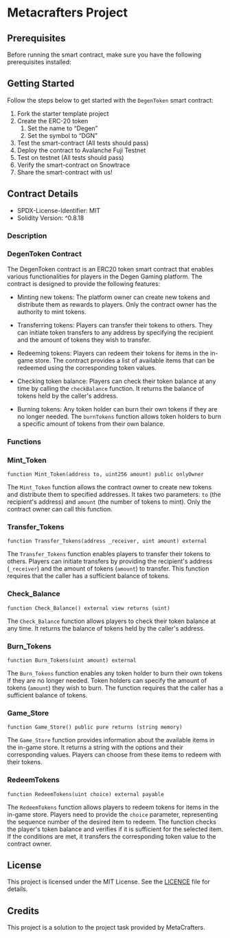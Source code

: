 # Metacrafters Project 

## Prerequisites

Before running the smart contract, make sure you have the following prerequisites installed:

## Getting Started

Follow the steps below to get started with the `DegenToken` smart contract:

1. Fork the starter template project
2. Create the ERC-20 token
   1. Set the name to “Degen”
   2. Set the symbol to “DGN”
3. Test the smart-contract (All tests should pass)
4. Deploy the contract to Avalanche Fuji Testnet
5. Test on testnet (All tests should pass)
6. Verify the smart-contract on Snowtrace
7. Share the smart-contract with us!

## Contract Details

- SPDX-License-Identifier: MIT
- Solidity Version: ^0.8.18

### Description
### DegenToken Contract

The DegenToken contract is an ERC20 token smart contract that enables various functionalities for players in the Degen Gaming platform. The contract is designed to provide the following features:

- Minting new tokens: The platform owner can create new tokens and distribute them as rewards to players. Only the contract owner has the authority to mint tokens.

- Transferring tokens: Players can transfer their tokens to others. They can initiate token transfers to any address by specifying the recipient and the amount of tokens they wish to transfer.

- Redeeming tokens: Players can redeem their tokens for items in the in-game store. The contract provides a list of available items that can be redeemed using the corresponding token values.

- Checking token balance: Players can check their token balance at any time by calling the `checkBalance` function. It returns the balance of tokens held by the caller's address.

- Burning tokens: Any token holder can burn their own tokens if they are no longer needed. The `burnTokens` function allows token holders to burn a specific amount of tokens from their own balance.


### Functions

### Mint_Token

```solidity
function Mint_Token(address to, uint256 amount) public onlyOwner
```

The `Mint_Token` function allows the contract owner to create new tokens and distribute them to specified addresses. It takes two parameters: `to` (the recipient's address) and `amount` (the number of tokens to mint). Only the contract owner can call this function.

### Transfer_Tokens

```solidity
function Transfer_Tokens(address _receiver, uint amount) external
```

The `Transfer_Tokens` function enables players to transfer their tokens to others. Players can initiate transfers by providing the recipient's address (`_receiver`) and the amount of tokens (`amount`) to transfer. This function requires that the caller has a sufficient balance of tokens.

### Check_Balance

```solidity
function Check_Balance() external view returns (uint)
```

The `Check_Balance` function allows players to check their token balance at any time. It returns the balance of tokens held by the caller's address.

### Burn_Tokens

```solidity
function Burn_Tokens(uint amount) external
```

The `Burn_Tokens` function enables any token holder to burn their own tokens if they are no longer needed. Token holders can specify the amount of tokens (`amount`) they wish to burn. The function requires that the caller has a sufficient balance of tokens.

### Game_Store

```solidity
function Game_Store() public pure returns (string memory)
```

The `Game_Store` function provides information about the available items in the in-game store. It returns a string with the options and their corresponding values. Players can choose from these items to redeem with their tokens.

### RedeemTokens

```solidity
function RedeemTokens(uint choice) external payable
```

The `RedeemTokens` function allows players to redeem tokens for items in the in-game store. Players need to provide the `choice` parameter, representing the sequence number of the desired item to redeem. The function checks the player's token balance and verifies if it is sufficient for the selected item. If the conditions are met, it transfers the corresponding token value to the contract owner.


## License

This project is licensed under the MIT License. See the [LICENCE](https://github.com/21BCS7009/MetacrafterETH-AVAXPROOF/blob/main/LICENCE) file for details.

## Credits

This project is a solution to the project task provided by MetaCrafters.





